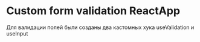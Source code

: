 # Custom form validation ReactApp

Для валидации полей были созданы два кастомных хука useValidation и useInput
